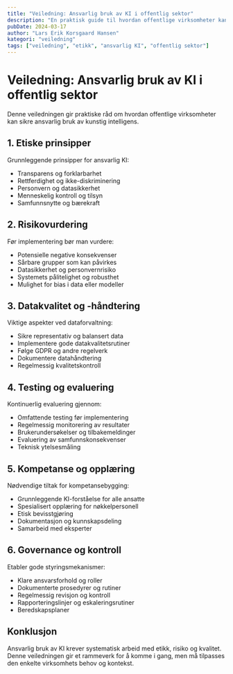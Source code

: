 ```yaml
---
title: "Veiledning: Ansvarlig bruk av KI i offentlig sektor"
description: "En praktisk guide til hvordan offentlige virksomheter kan implementere KI på en etisk og ansvarlig måte"
pubDate: 2024-03-17
author: "Lars Erik Korsgaard Hansen"
kategori: "veiledning"
tags: ["veiledning", "etikk", "ansvarlig KI", "offentlig sektor"]
---
```


# Veiledning: Ansvarlig bruk av KI i offentlig sektor

Denne veiledningen gir praktiske råd om hvordan offentlige virksomheter kan sikre ansvarlig bruk av kunstig intelligens.

## 1. Etiske prinsipper

Grunnleggende prinsipper for ansvarlig KI:

- Transparens og forklarbarhet
- Rettferdighet og ikke-diskriminering
- Personvern og datasikkerhet
- Menneskelig kontroll og tilsyn
- Samfunnsnytte og bærekraft

## 2. Risikovurdering

Før implementering bør man vurdere:

- Potensielle negative konsekvenser
- Sårbare grupper som kan påvirkes
- Datasikkerhet og personvernrisiko
- Systemets pålitelighet og robusthet
- Mulighet for bias i data eller modeller

## 3. Datakvalitet og -håndtering

Viktige aspekter ved dataforvaltning:

- Sikre representativ og balansert data
- Implementere gode datakvalitetsrutiner
- Følge GDPR og andre regelverk
- Dokumentere datahåndtering
- Regelmessig kvalitetskontroll

## 4. Testing og evaluering

Kontinuerlig evaluering gjennom:

- Omfattende testing før implementering
- Regelmessig monitorering av resultater
- Brukerundersøkelser og tilbakemeldinger
- Evaluering av samfunnskonsekvenser
- Teknisk ytelsesmåling

## 5. Kompetanse og opplæring

Nødvendige tiltak for kompetansebygging:

- Grunnleggende KI-forståelse for alle ansatte
- Spesialisert opplæring for nøkkelpersonell
- Etisk bevisstgjøring
- Dokumentasjon og kunnskapsdeling
- Samarbeid med eksperter

## 6. Governance og kontroll

Etabler gode styringsmekanismer:

- Klare ansvarsforhold og roller
- Dokumenterte prosedyrer og rutiner
- Regelmessig revisjon og kontroll
- Rapporteringslinjer og eskaleringsrutiner
- Beredskapsplaner

## Konklusjon

Ansvarlig bruk av KI krever systematisk arbeid med etikk, risiko og kvalitet. Denne veiledningen gir et rammeverk for å komme i gang, men må tilpasses den enkelte virksomhets behov og kontekst.
